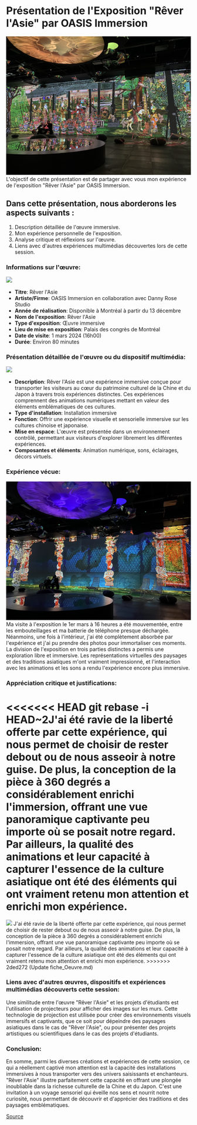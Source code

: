 # Présentation de l'Exposition "Rêver l'Asie" par OASIS Immersion
<img src="/Oasis immersion/medias/salle_1_photo_01.jpeg">
L'objectif de cette présentation est de partager avec vous mon expérience de l'exposition "Rêver l'Asie" par OASIS Immersion.

## Dans cette présentation, nous aborderons les aspects suivants :
1. Description détaillée de l'œuvre immersive.
2. Mon expérience personnelle de l'exposition.
3. Analyse critique et réflexions sur l'œuvre.
4. Liens avec d'autres expériences multimédias découvertes lors de cette session.

### Informations sur l'œuvre:
<img src="/Oasis immersion/medias/salle_3_photo_03.jpeg">

- **Titre**: Rêver l'Asie
- **Artiste/Firme**: OASIS Immersion en collaboration avec Danny Rose Studio
- **Année de réalisation**: Disponible à Montréal à partir du 13 décembre
- **Nom de l'exposition**: Rêver l'Asie
- **Type d'exposition**: Œuvre immersive
- **Lieu de mise en exposition**: Palais des congrès de Montréal
- **Date de visite**: 1 mars 2024 (16h00)
-  **Durée**: Environ 80 minutes

### Présentation détaillée de l'œuvre ou du dispositif multimédia:
<img src="/Oasis immersion/medias/équipement.jpeg">

- **Description**: Rêver l'Asie est une expérience immersive conçue pour transporter les visiteurs au cœur du patrimoine culturel de la Chine et du Japon à travers trois expériences distinctes. Ces expériences comprennent des animations numériques mettant en valeur des éléments emblématiques de ces cultures.
- **Type d'installation**: Installation immersive
- **Fonction**: Offrir une expérience visuelle et sensorielle immersive sur les cultures chinoise et japonaise.
- **Mise en espace**: L'œuvre est présentée dans un environnement contrôlé, permettant aux visiteurs d'explorer librement les différentes expériences.
- **Composantes et éléments**: Animation numérique, sons, éclairages, décors virtuels.

### Expérience vécue:
<img src="/Oasis immersion/medias/salle_1_photo_03.jpeg">
Ma visite à l'exposition le 1er mars à 16 heures a été mouvementée, entre les embouteillages et ma batterie de téléphone presque déchargée. Néanmoins, une fois à l'intérieur, j'ai été complètement absorbée par l'expérience et j'ai pu prendre des photos pour immortaliser ces moments. La division de l'exposition en trois parties distinctes a permis une exploration libre et immersive. Les représentations virtuelles des paysages et des traditions asiatiques m'ont vraiment impressionné, et l'interaction avec les animations et les sons a rendu l'expérience encore plus immersive.

### Appréciation critique et justifications:
<<<<<<< HEAD
git rebase -i HEAD~2J'ai été ravie de la liberté offerte par cette expérience, qui nous permet de choisir de rester debout ou de nous asseoir à notre guise. De plus, la conception de la pièce à 360 degrés a considérablement enrichi l'immersion, offrant une vue panoramique captivante peu importe où se posait notre regard. Par ailleurs, la qualité des animations et leur capacité à capturer l'essence de la culture asiatique ont été des éléments qui ont vraiment retenu mon attention et enrichi mon expérience.
=======
<img src="/Oasis immersion/medias/salle_3_photo_02.jpeg">
J'ai été ravie de la liberté offerte par cette expérience, qui nous permet de choisir de rester debout ou de nous asseoir à notre guise. De plus, la conception de la pièce à 360 degrés a considérablement enrichi l'immersion, offrant une vue panoramique captivante peu importe où se posait notre regard. Par ailleurs, la qualité des animations et leur capacité à capturer l'essence de la culture asiatique ont été des éléments qui ont vraiment retenu mon attention et enrichi mon expérience.
>>>>>>> 2ded272 (Update fiche_Oeuvre.md)

### Liens avec d'autres œuvres, dispositifs et expériences multimédias découverts cette session:
Une similitude entre l'œuvre "Rêver l'Asie" et les projets d'étudiants est l'utilisation de projecteurs pour afficher des images sur les murs. Cette technologie de projection est utilisée pour créer des environnements visuels immersifs et captivants, que ce soit pour dépeindre des paysages asiatiques dans le cas de "Rêver l'Asie", ou pour présenter des projets artistiques ou scientifiques dans le cas des projets d'étudiants.

### Conclusion:
En somme, parmi les diverses créations et expériences de cette session, ce qui a réellement captivé mon attention est la capacité des installations immersives à nous transporter vers des univers saisissants et enchanteurs. "Rêver l'Asie" illustre parfaitement cette capacité en offrant une plongée inoubliable dans la richesse culturelle de la Chine et du Japon. C'est une invitation à un voyage sensoriel qui éveille nos sens et nourrit notre curiosité, nous permettant de découvrir et d'apprécier des traditions et des paysages emblématiques.

[Source](https://oasis.im/rever-l-asie/)
